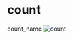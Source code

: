# count
 count_name
 ![count](https://github.com/shyambutani1/count/assets/139098445/766c9f88-b2c7-4b06-9c52-75271655280a)


